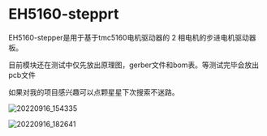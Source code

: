 # EH5160-stepprt

EH5160-stepper是用于基于tmc5160电机驱动器的 2 相电机的步进电机驱动器板。

目前模块还在测试中仅先放出原理图，gerber文件和bom表。等测试完毕会放出pcb文件

如果对我的项目感兴趣可以点颗星星下次搜索不迷路。

![20220916_154335](https://user-images.githubusercontent.com/61783774/190619562-ed815af8-ed79-4fa1-be70-60500c8dd22a.jpg)

![20220916_182641](https://user-images.githubusercontent.com/61783774/190619599-d4b967c3-9ed6-46a2-abfa-fdfa0d168d2d.jpg)
